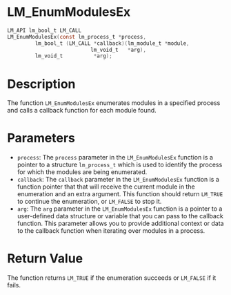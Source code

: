 # LM_EnumModulesEx

```c
LM_API lm_bool_t LM_CALL
LM_EnumModulesEx(const lm_process_t *process,
		 lm_bool_t (LM_CALL *callback)(lm_module_t *module,
					       lm_void_t   *arg),
		 lm_void_t          *arg);
```

# Description
The function `LM_EnumModulesEx` enumerates modules in a specified process and calls a callback function
for each module found.

# Parameters
 - `process`: The `process` parameter in the `LM_EnumModulesEx` function is a pointer to a
structure `lm_process_t` which is used to identify the process for which the modules are being
enumerated.
 - `callback`: The `callback` parameter in the `LM_EnumModulesEx` function is a function pointer
that that will receive the current module in the enumeration and an extra argument. This function
should return `LM_TRUE` to continue the enumeration, or `LM_FALSE` to stop it.
 - `arg`: The `arg` parameter in the `LM_EnumModulesEx` function is a pointer to a user-defined
data structure or variable that you can pass to the callback function. This parameter allows you to
provide additional context or data to the callback function when iterating over modules in a
process.

# Return Value
The function returns `LM_TRUE` if the enumeration succeeds or `LM_FALSE` if it fails.
